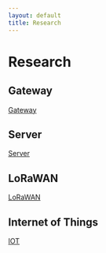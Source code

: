 ```yaml
---
layout: default
title: Research
---
```


# Research

## Gateway
[Gateway](http://otagopolytechnic.github.io/ThingsNetworkDunedin/research/gateway/README.html)

## Server
[Server](http://otagopolytechnic.github.io/ThingsNetworkDunedin/research/accessingServerData/README.html)

## LoRaWAN
[LoRaWAN](http://otagopolytechnic.github.io/ThingsNetworkDunedin/research/loraQA)

## Internet of Things
[IOT](http://otagopolytechnic.github.io/ThingsNetworkDunedin/research/iotQA)

